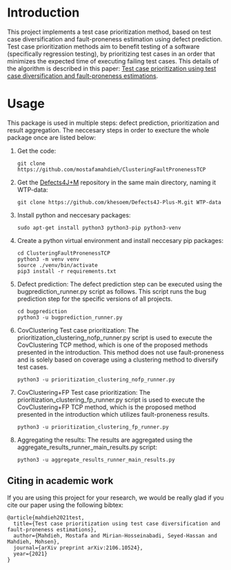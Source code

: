 # Introduction
This project implements a test case prioritization method, based on test case diversification and fault-proneness estimation using defect prediction.
Test case prioritization methods aim to benefit testing of a software (specifically regression testing), by prioritizing test cases in an order that minimizes the expected time of executing failing test cases. This details of the algorithm is described in this paper: [Test case prioritization using test case diversification and fault-proneness estimations](https://arxiv.org/abs/2106.10524).

# Usage
This package is used in multiple steps: defect prediction, prioritization and result aggregation. The neccesary steps in order to execture the whole package once are listed below:

1. Get the code:
    ```
    git clone https://github.com/mostafamahdieh/ClusteringFaultPronenessTCP
    ```
2. Get the [Defects4J+M](https://github.com/khesoem/Defects4J-Plus-M) repository in the same main directory, naming it WTP-data:
    ```
    git clone https://github.com/khesoem/Defects4J-Plus-M.git WTP-data
    ```
3. Install python and neccesary packages:
    ```
    sudo apt-get install python3 python3-pip python3-venv
    ```
4. Create a python virtual environment and install neccesary pip packages:
    ```
    cd ClusteringFaultPronenessTCP
    python3 -m venv venv
    source ./venv/bin/activate
    pip3 install -r requirements.txt
    ```
5. Defect prediction: The defect prediction step can be executed using the bugprediction_runner.py script as follows. This script runs the bug prediction step for the specific versions of all projects.
    ```
    cd bugprediction
    python3 -u bugprediction_runner.py
    ```

6. CovClustering Test case prioritization: The prioritization_clustering_nofp_runner.py script is used to execute the CovClustering TCP method, which is one of the proposed methods presented in the introduction. This method does not use fault-proneness and is solely based on coverage using a clustering method to diversify test cases.
    ```
    python3 -u prioritization_clustering_nofp_runner.py
    ```


7. CovClustering+FP Test case prioritization: The prioritization_clustering_fp_runner.py script is used to execute the CovClustering+FP TCP method, which is the proposed method presented in the introduction which utilizes fault-proneness results.
    ```
    python3 -u prioritization_clustering_fp_runner.py
    ```


8. Aggregating the results: The results are aggregated using the aggregate_results_runner_main_results.py script:
    ```
    python3 -u aggregate_results_runner_main_results.py
    ```

## Citing in academic work
If you are using this project for your research, we would be really glad if you cite our paper using the following bibtex:
```
@article{mahdieh2021test,
  title={Test case prioritization using test case diversification and fault-proneness estimations},
  author={Mahdieh, Mostafa and Mirian-Hosseinabadi, Seyed-Hassan and Mahdieh, Mohsen},
  journal={arXiv preprint arXiv:2106.10524},
  year={2021}
}
```
